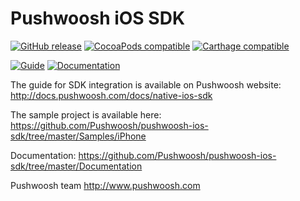 Pushwoosh iOS SDK
=====================

[![GitHub release](https://img.shields.io/github/release/Pushwoosh/pushwoosh-ios-sdk.svg?style=flat-square)](https://github.com/Pushwoosh/pushwoosh-ios-sdk/releases) 
[![CocoaPods compatible](https://img.shields.io/cocoapods/v/Pushwoosh.svg)](https://cocoapods.org/?q=pushwoosh)
[![Carthage compatible](https://img.shields.io/badge/Carthage-compatible-4BC51D.svg?style=flat)](https://github.com/Carthage/Carthage)

[![Guide](https://img.shields.io/badge/guide-latest-brightgreen.svg?style=flat-square)](http://docs.pushwoosh.com/docs/native-ios-sdk)
[![Documentation](https://img.shields.io/badge/docs-latest-brightgreen.svg?style=flat-square)](https://github.com/Pushwoosh/pushwoosh-ios-sdk/tree/master/Documentation)

The guide for SDK integration is available on Pushwoosh website:  
http://docs.pushwoosh.com/docs/native-ios-sdk

The sample project is available here:  
https://github.com/Pushwoosh/pushwoosh-ios-sdk/tree/master/Samples/iPhone

Documentation:
https://github.com/Pushwoosh/pushwoosh-ios-sdk/tree/master/Documentation

Pushwoosh team
http://www.pushwoosh.com
